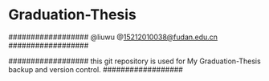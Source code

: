 # Graduation-Thesis


##################
@liuwu 
@15212010038@fudan.edu.cn
##################


##################
this git repository is used for My Graduation-Thesis backup and version control.
##################